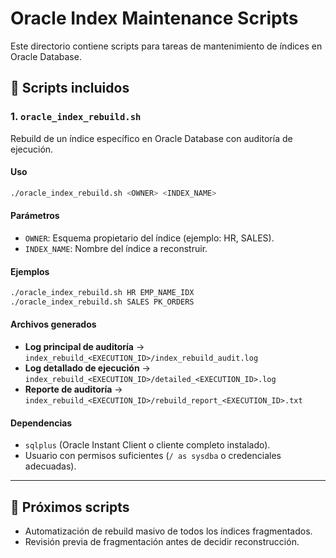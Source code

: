 # Oracle Index Maintenance Scripts

Este directorio contiene scripts para tareas de mantenimiento de índices
en Oracle Database.

## 📌 Scripts incluidos

### 1. `oracle_index_rebuild.sh`

Rebuild de un índice específico en Oracle Database con auditoría de
ejecución.

#### Uso

``` bash
./oracle_index_rebuild.sh <OWNER> <INDEX_NAME>
```

#### Parámetros

-   `OWNER`: Esquema propietario del índice (ejemplo: HR, SALES).
-   `INDEX_NAME`: Nombre del índice a reconstruir.

#### Ejemplos

``` bash
./oracle_index_rebuild.sh HR EMP_NAME_IDX
./oracle_index_rebuild.sh SALES PK_ORDERS
```

#### Archivos generados

-   **Log principal de auditoría** →
    `index_rebuild_<EXECUTION_ID>/index_rebuild_audit.log`
-   **Log detallado de ejecución** →
    `index_rebuild_<EXECUTION_ID>/detailed_<EXECUTION_ID>.log`
-   **Reporte de auditoría** →
    `index_rebuild_<EXECUTION_ID>/rebuild_report_<EXECUTION_ID>.txt`

#### Dependencias

-   `sqlplus` (Oracle Instant Client o cliente completo instalado).
-   Usuario con permisos suficientes (`/ as sysdba` o credenciales
    adecuadas).

------------------------------------------------------------------------

## 🚀 Próximos scripts

-   Automatización de rebuild masivo de todos los índices fragmentados.
-   Revisión previa de fragmentación antes de decidir reconstrucción.

